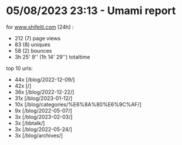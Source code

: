 # 05/08/2023 23:13 - Umami report
for www.shifeiti.com [24h] :

 - 212 (7) page views
 - 83 (8) uniques
 - 58 (2) bounces
 - 3h 25' 9'' (1h 14' 29'') totaltime


top 10 urls:
 - 44x [/blog/2022-12-09/]
 - 42x [/]
 - 36x [/blog/2022-12-22/]
 - 31x [/blog/2023-01-12/]
 - 10x [/blog/categories/%E6%8A%80%E6%9C%AF/]
 - 9x [/blog/2022-05-07/]
 - 3x [/blog/2023-02-03/]
 - 3x [/bbtalk/]
 - 3x [/blog/2022-05-24/]
 - 3x [/blog/archives/]



